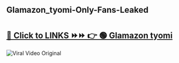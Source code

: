 
 ## Glamazon_tyomi-Only-Fans-Leaked

# <h2><a href="https://clipsfans.com/Glamazon_tyomi&ref=git">🔗 Click to LINKS ⏩⏩ 👉 🟢 Glamazon tyomi </a></h2>

<a href="https://clipsfans.com/Glamazon_tyomi&ref=git" rel="nofollow" data-target="animated-image.originalLink"><img src="https://i.ibb.co.com/xMMVF88/686577567.gif" alt="Viral Video Original" style="max-width: 100%; display: inline-block;" data-target="animated-image.originalImage"></a>
